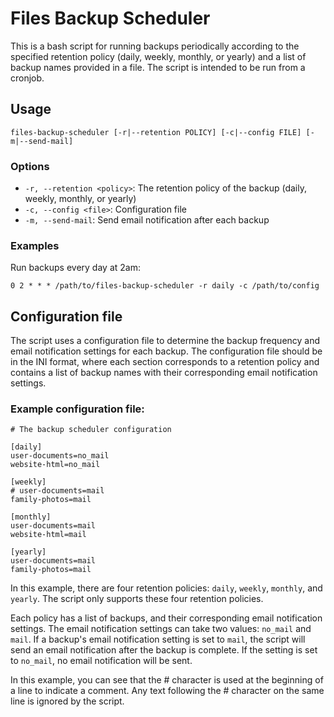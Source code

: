 # Files Backup Scheduler

This is a bash script for running backups periodically according to the specified retention policy (daily, weekly, monthly, or yearly) and a list of backup names provided in a file. The script is intended to be run from a cronjob.

## Usage

```
files-backup-scheduler [-r|--retention POLICY] [-c|--config FILE] [-m|--send-mail]
```

### Options

- `-r, --retention <policy>`: The retention policy of the backup (daily, weekly, monthly, or yearly)
- `-c, --config <file>`: Configuration file
- `-m, --send-mail`: Send email notification after each backup

### Examples

Run backups every day at 2am:

```
0 2 * * * /path/to/files-backup-scheduler -r daily -c /path/to/config
```

## Configuration file

The script uses a configuration file to determine the backup frequency and email notification settings for each backup. 
The configuration file should be in the INI format, where each section corresponds to a retention policy and contains a list of backup names with their corresponding email notification settings.

### Example configuration file:

```
# The backup scheduler configuration

[daily]
user-documents=no_mail
website-html=no_mail

[weekly]
# user-documents=mail
family-photos=mail

[monthly]
user-documents=mail
website-html=mail

[yearly]
user-documents=mail
family-photos=mail
```

In this example, there are four retention policies: `daily`, `weekly`, `monthly`, and `yearly`. The script only supports these four retention policies.

Each policy has a list of backups, and their corresponding email notification settings. 
The email notification settings can take two values: `no_mail` and `mail`. 
If a backup's email notification setting is set to `mail`, the script will send an email notification after the backup is complete. 
If the setting is set to `no_mail`, no email notification will be sent.

In this example, you can see that the # character is used at the beginning of a line to indicate a comment.
Any text following the # character on the same line is ignored by the script.
